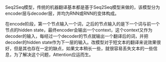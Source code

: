 Seq2Seq模型，传统的机器翻译基本都是基于Seq2Seq模型来做的，该模型分为encoder层与decoder层，并均为RNN或RNN的变体构成。

在encode阶段，第一个节点输入一个词，之后的节点输入的是下一个词与前一个节点的hidden state，最终encoder会输出一个context，这个context又作为decoder的输入，每经过一个decoder的节点就输出一个翻译后的词，并把decoder的hidden state作为下一层的输入。改模型对于短文本的翻译来说效果很好，但是其也存在一定的缺点，如果文本稍长一些，就很容易丢失文本的一些信息，为了解决这个问题，Attention应运而生。



